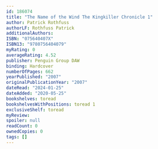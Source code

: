 ```yaml
---
id: 186074
title: "The Name of the Wind The Kingkiller Chronicle 1"
author: Patrick Rothfuss
authorLF: Rothfuss Patrick
additionalAuthors: 
ISBN: "075640407X"
ISBN13: "9780756404079"
myRating: 0
averageRating: 4.52
publisher: Penguin Group DAW
binding: Hardcover
numberOfPages: 662
yearPublished: "2007"
originalPublicationYear: "2007"
dateRead: "2024-01-25"
dateAdded: "2020-05-25"
bookshelves: toread
bookshelvesWithPositions: toread 1
exclusiveShelf: toread
myReview: 
spoiler: null
readCount: 0
ownedCopies: 0
tags: []
---
```


